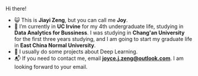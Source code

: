 Hi there!
- 😺 This is **Jiayi Zeng**, but you can call me **Joy**. 
- 🏫 I’m currently in **UC Irvine** for my 4th undergraduate life, studying in **Data Analytics for Bussiness**. I was studying in **Chang'an University** for the first three years studying, and I am going to start my graduate life in **East China Normal University**. 
- 🤔 I usually do some projects about Deep Learning.
- 📬 If you need to contact me, email **joyce.j.zeng@outlook.com**. I am looking forward to your email.
